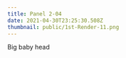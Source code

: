 ```yaml
---
title: Panel 2-04
date: 2021-04-30T23:25:30.508Z
thumbnail: public/1st-Render-11.png
---
```

Big baby head